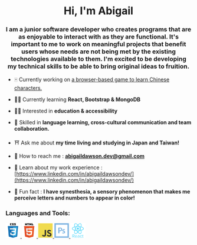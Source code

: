<h1 align="center">Hi, I'm Abigail</h1>
<h3 align="center">I am a junior software developer who creates programs that are as enjoyable to interact with as they are functional. It's important to me to work on meaningful projects that benefit users whose needs are not being met by the existing technologies available to them. I'm excited to be developing my technical skills to be able to bring original ideas to fruition.</h3>

- 🀄 Currently working on [a browser-based game to learn Chinese characters.](https://github.com/AbigailDawson/memory-game)

- 👩‍💻 Currently learning **React, Bootstrap & MongoDB**

- 👩‍🎓 Interested in **education & accessibility**

- 🤝 Skilled in **language learning, cross-cultural communication and team collaboration.**

- ⛩️ Ask me about **my time living and studying in Japan and Taiwan!**

- 📨 How to reach me : **abigaildawson.dev@gmail.com**

- 📄 Learn about my work experience : [https://www.linkedin.com/in/abigaildawsondev/](https://www.linkedin.com/in/abigaildawsondev/)

- 👀 Fun fact : **I have synesthesia, a sensory phenomenon that makes me perceive letters and numbers to appear in color!**


<h3 align="left">Languages and Tools:</h3>
<p align="left"> <a href="https://www.w3schools.com/css/" target="_blank" rel="noreferrer"> <img src="https://raw.githubusercontent.com/devicons/devicon/master/icons/css3/css3-original-wordmark.svg" alt="css3" width="40" height="40"/> </a> <a href="https://www.w3.org/html/" target="_blank" rel="noreferrer"> <img src="https://raw.githubusercontent.com/devicons/devicon/master/icons/html5/html5-original-wordmark.svg" alt="html5" width="40" height="40"/> </a> <a href="https://developer.mozilla.org/en-US/docs/Web/JavaScript" target="_blank" rel="noreferrer"> <img src="https://raw.githubusercontent.com/devicons/devicon/master/icons/javascript/javascript-original.svg" alt="javascript" width="40" height="40"/> </a> <a href="https://www.photoshop.com/en" target="_blank" rel="noreferrer"> <img src="https://raw.githubusercontent.com/devicons/devicon/master/icons/photoshop/photoshop-line.svg" alt="photoshop" width="40" height="40"/> </a> <a href="https://reactjs.org/" target="_blank" rel="noreferrer"> <img src="https://raw.githubusercontent.com/devicons/devicon/master/icons/react/react-original-wordmark.svg" alt="react" width="40" height="40"/> </a> </p>

